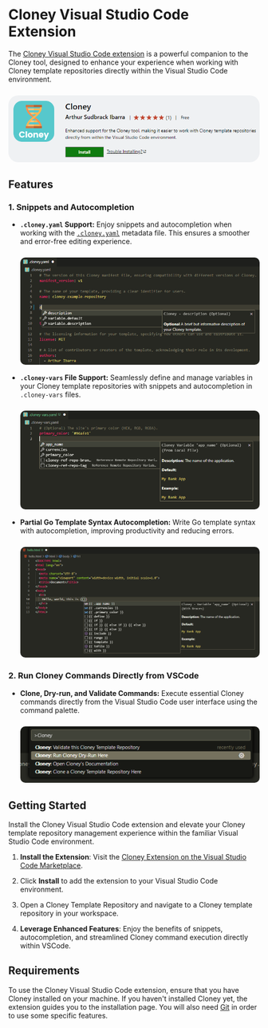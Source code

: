 # Cloney Visual Studio Code Extension

The [Cloney Visual Studio Code extension](https://marketplace.visualstudio.com/items?itemName=ArthurSudbrackIbarra.cloney) is a powerful companion to the Cloney tool, designed to enhance your experience when working with Cloney template repositories directly within the Visual Studio Code environment.

<p align="center" style="margin: 1.5rem 0 0 0">
  <img src="../images/extension/visual-studio-code-extension.png" style="border-radius: 20px;">
</p>

## Features

### 1. **Snippets and Autocompletion**

- **`.cloney.yaml` Support:** Enjoy snippets and autocompletion when working with the [`.cloney.yaml`](creators/cloney-metadata-file.md) metadata file. This ensures a smoother and error-free editing experience.

    <p align="center" style="margin: 1.5rem 0 0 0">
      <img src="https://raw.githubusercontent.com/ArthurSudbrackIbarra/cloney-vscode-extension/main/images/demo/metadata-file-snippets.png" style="border-radius: 10px;" alt="Metadata File Snippets"> 
    </p>

- **`.cloney-vars` File Support:** Seamlessly define and manage variables in your Cloney template repositories with snippets and autocompletion in `.cloney-vars` files.

    <p align="center" style="margin: 1.5rem 0 0 0">
      <img src="https://raw.githubusercontent.com/ArthurSudbrackIbarra/cloney-vscode-extension/main/images/demo/variables-file-snippets.png" style="border-radius: 10px;" alt="Vars File Snippets"> 
    </p>

- **Partial Go Template Syntax Autocompletion:** Write Go template syntax with autocompletion, improving productivity and reducing errors.

    <p align="center" style="margin: 1.5rem 0 0 0">
      <img src="https://raw.githubusercontent.com/ArthurSudbrackIbarra/cloney-vscode-extension/main/images/demo/go-template-autocompletion.png" style="border-radius: 10px;" alt="Go Template Syntax Autocompletion"> 
    </p>

### 2. Run Cloney Commands Directly from VSCode

- **Clone, Dry-run, and Validate Commands:** Execute essential Cloney commands directly from the Visual Studio Code user interface using the command palette.

    <p align="center" style="margin: 1.5rem 0 0 0">
      <img src="https://raw.githubusercontent.com/ArthurSudbrackIbarra/cloney-vscode-extension/main/images/demo/run-cloney-commands.png" style="border-radius: 10px;" alt="Command Palette"> 
    </p>

## Getting Started

Install the Cloney Visual Studio Code extension and elevate your Cloney template repository management experience within the familiar Visual Studio Code environment.

1. **Install the Extension**: Visit the [Cloney Extension on the Visual Studio Code Marketplace](https://marketplace.visualstudio.com/items?itemName=ArthurSudbrackIbarra.cloney).

1. Click **Install** to add the extension to your Visual Studio Code environment.

1. Open a Cloney Template Repository and navigate to a Cloney template repository in your workspace.

1. **Leverage Enhanced Features**: Enjoy the benefits of snippets, autocompletion, and streamlined Cloney command execution directly within VSCode.

## Requirements

To use the Cloney Visual Studio Code extension, ensure that you have Cloney installed on your machine. If you haven't installed Cloney yet, the extension guides you to the installation page. You will also need [Git](https://git-scm.com/) in order to use some specific features.
